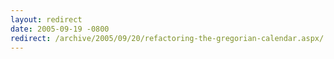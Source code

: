 ```yaml
---
layout: redirect
date: 2005-09-19 -0800
redirect: /archive/2005/09/20/refactoring-the-gregorian-calendar.aspx/
---
```

